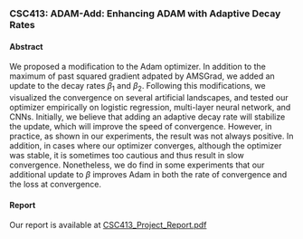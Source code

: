 ### CSC413: ADAM-Add: Enhancing ADAM with Adaptive Decay Rates

#### Abstract
We proposed a modification to the Adam optimizer. In addition to the maximum of past squared gradient adpated by AMSGrad, we added an update to the decay rates $\beta_1$ and $\beta_2$. Following this modifications, we visualized the convergence on several artificial landscapes, and tested our optimizer empirically on logistic regression, multi-layer neural network, and CNNs. Initially, we believe that adding an adaptive decay rate will stabilize the update, which will improve the speed of convergence. However, in practice, as shown in our experiments, the result was not always positive. In addition, in cases where our optimizer converges, although the optimizer was stable, it is sometimes too cautious and thus result in slow convergence. Nonetheless, we do find in some experiments that our additional update to $\beta$ improves Adam in both the rate of convergence and the loss at convergence.

#### Report
Our report is available at [CSC413_Project_Report.pdf](CSC413_Project_Report.pdf)
